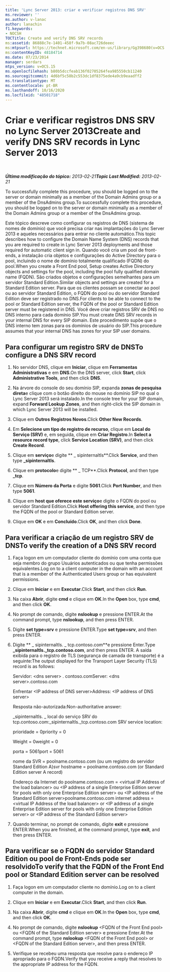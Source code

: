 ```yaml
---
title: 'Lync Server 2013: criar e verificar registros DNS SRV'
ms.reviewer: ''
ms.author: v-lanac
author: lanachin
f1.keywords:
- NOCSH
TOCTitle: Create and verify DNS SRV records
ms:assetid: 86888c7e-1401-458f-9a7b-08ac726deeec
ms:mtpsurl: https://technet.microsoft.com/en-us/library/Gg398680(v=OCS.15)
ms:contentKeyID: 48184714
ms.date: 07/23/2014
manager: serdars
mtps_version: v=OCS.15
ms.openlocfilehash: b80b5dccfeab136f02705264fea985550cb11240
ms.sourcegitcommit: 4d6bf5c58b2c553dc1df8375ede4a9cb9eaadff2
ms.translationtype: MT
ms.contentlocale: pt-BR
ms.lasthandoff: 10/16/2020
ms.locfileid: "48501718"
---
```

# <a name="create-and-verify-dns-srv-records-in-lync-server-2013"></a><span data-ttu-id="c1f04-102">Criar e verificar registros DNS SRV no Lync Server 2013</span><span class="sxs-lookup"><span data-stu-id="c1f04-102">Create and verify DNS SRV records in Lync Server 2013</span></span>

<div data-xmlns="http://www.w3.org/1999/xhtml">

<div class="topic" data-xmlns="http://www.w3.org/1999/xhtml" data-msxsl="urn:schemas-microsoft-com:xslt" data-cs="https://msdn.microsoft.com/">

<div data-asp="https://msdn2.microsoft.com/asp">



</div>

<div id="mainSection">

<div id="mainBody">

<span> </span>

<span data-ttu-id="c1f04-103">_**Última modificação do tópico:** 2013-02-21_</span><span class="sxs-lookup"><span data-stu-id="c1f04-103">_**Topic Last Modified:** 2013-02-21_</span></span>

<span data-ttu-id="c1f04-104">To successfully complete this procedure, you should be logged on to the server or domain minimally as a member of the Domain Admins group or a member of the DnsAdmins group.</span><span class="sxs-lookup"><span data-stu-id="c1f04-104">To successfully complete this procedure, you should be logged on to the server or domain minimally as a member of the Domain Admins group or a member of the DnsAdmins group.</span></span>

<span data-ttu-id="c1f04-105">Este tópico descreve como configurar os registros de DNS (sistema de nomes de domínio) que você precisa criar nas implantações do Lync Server 2013 e aqueles necessários para entrar no cliente automático.</span><span class="sxs-lookup"><span data-stu-id="c1f04-105">This topic describes how to configure the Domain Name System (DNS) records that you are required to create in Lync Server 2013 deployments and those required for automatic client sign in.</span></span> <span data-ttu-id="c1f04-106">Quando você cria um pool de front-ends, a instalação cria objetos e configurações do Active Directory para o pool, incluindo o nome de domínio totalmente qualificado (FQDN) do pool.</span><span class="sxs-lookup"><span data-stu-id="c1f04-106">When you create a Front End pool, Setup creates Active Directory objects and settings for the pool, including the pool fully qualified domain name (FQDN).</span></span> <span data-ttu-id="c1f04-107">São criados objetos e configurações semelhantes para um servidor Standard Edition.</span><span class="sxs-lookup"><span data-stu-id="c1f04-107">Similar objects and settings are created for a Standard Edition server.</span></span> <span data-ttu-id="c1f04-108">Para que os clientes possam se conectar ao pool ou ao servidor Standard Edition, o FQDN do pool ou do servidor Standard Edition deve ser registrado no DNS.</span><span class="sxs-lookup"><span data-stu-id="c1f04-108">For clients to be able to connect to the pool or Standard Edition server, the FQDN of the pool or Standard Edition server must be registered in DNS.</span></span> <span data-ttu-id="c1f04-109">Você deve criar registros SRV de DNS no DNS interno para cada domínio SIP.</span><span class="sxs-lookup"><span data-stu-id="c1f04-109">You must create DNS SRV records in your internal DNS for every SIP domain.</span></span> <span data-ttu-id="c1f04-110">Este procedimento supõe que o DNS interno tem zonas para os domínios de usuário do SIP.</span><span class="sxs-lookup"><span data-stu-id="c1f04-110">This procedure assumes that your internal DNS has zones for your SIP user domains.</span></span>

<div>

## <a name="to-configure-a-dns-srv-record"></a><span data-ttu-id="c1f04-111">Para configurar um registro SRV de DNS</span><span class="sxs-lookup"><span data-stu-id="c1f04-111">To configure a DNS SRV record</span></span>

1.  <span data-ttu-id="c1f04-112">No servidor DNS, clique em **Iniciar**, clique em **Ferramentas Administrativas** e em **DNS**.</span><span class="sxs-lookup"><span data-stu-id="c1f04-112">On the DNS server, click **Start**, click **Administrative Tools**, and then click **DNS**.</span></span>

2.  <span data-ttu-id="c1f04-113">Na árvore do console do seu domínio SIP, expanda **zonas de pesquisa direta**e clique com o botão direito do mouse no domínio SIP no qual o Lync Server 2013 será instalado.</span><span class="sxs-lookup"><span data-stu-id="c1f04-113">In the console tree for your SIP domain, expand **Forward Lookup Zones**, and then right-click the SIP domain in which Lync Server 2013 will be installed.</span></span>

3.  <span data-ttu-id="c1f04-114">Clique em **Outros Registros Novos**.</span><span class="sxs-lookup"><span data-stu-id="c1f04-114">Click **Other New Records**.</span></span>

4.  <span data-ttu-id="c1f04-115">Em **Selecione um tipo de registro de recurso**, clique em **Local do Serviço (SRV)** e, em seguida, clique em **Criar Registro**.</span><span class="sxs-lookup"><span data-stu-id="c1f04-115">In **Select a resource record type**, click **Service Location (SRV)**, and then click **Create Record**.</span></span>

5.  <span data-ttu-id="c1f04-116">Clique em **serviço**e digite \*\* \_ sipinternaltls\*\*.</span><span class="sxs-lookup"><span data-stu-id="c1f04-116">Click **Service**, and then type **\_sipinternaltls**.</span></span>

6.  <span data-ttu-id="c1f04-117">Clique em **protocolo**e digite \*\* \_ TCP\*\*.</span><span class="sxs-lookup"><span data-stu-id="c1f04-117">Click **Protocol**, and then type **\_tcp**.</span></span>

7.  <span data-ttu-id="c1f04-118">Clique em **Número da Porta** e digite **5061**.</span><span class="sxs-lookup"><span data-stu-id="c1f04-118">Click **Port Number**, and then type **5061**.</span></span>

8.  <span data-ttu-id="c1f04-119">Clique em **host que oferece este serviço**e digite o FQDN do pool ou servidor Standard Edition.</span><span class="sxs-lookup"><span data-stu-id="c1f04-119">Click **Host offering this service**, and then type the FQDN of the pool or Standard Edition server.</span></span>

9.  <span data-ttu-id="c1f04-120">Clique em **OK** e em **Concluído**.</span><span class="sxs-lookup"><span data-stu-id="c1f04-120">Click **OK**, and then click **Done**.</span></span>

</div>

<div>

## <a name="to-verify-the-creation-of-a-dns-srv-record"></a><span data-ttu-id="c1f04-121">Para verificar a criação de um registro SRV de DNS</span><span class="sxs-lookup"><span data-stu-id="c1f04-121">To verify the creation of a DNS SRV record</span></span>

1.  <span data-ttu-id="c1f04-122">Faça logon em um computador cliente do domínio com uma conta que seja membro do grupo Usuários autenticados ou que tenha permissões equivalentes.</span><span class="sxs-lookup"><span data-stu-id="c1f04-122">Log on to a client computer in the domain with an account that is a member of the Authenticated Users group or has equivalent permissions.</span></span>

2.  <span data-ttu-id="c1f04-123">Clique em **Iniciar** e em **Executar**.</span><span class="sxs-lookup"><span data-stu-id="c1f04-123">Click **Start**, and then click **Run**.</span></span>

3.  <span data-ttu-id="c1f04-124">Na caixa **Abrir**, digite **cmd** e clique em **OK**.</span><span class="sxs-lookup"><span data-stu-id="c1f04-124">In the **Open** box, type **cmd**, and then click **OK**.</span></span>

4.  <span data-ttu-id="c1f04-125">No prompt de comando, digite **nslookup** e pressione ENTER.</span><span class="sxs-lookup"><span data-stu-id="c1f04-125">At the command prompt, type **nslookup**, and then press ENTER.</span></span>

5.  <span data-ttu-id="c1f04-126">Digite **set type=srv** e pressione ENTER.</span><span class="sxs-lookup"><span data-stu-id="c1f04-126">Type **set type=srv**, and then press ENTER.</span></span>

6.  <span data-ttu-id="c1f04-127">Digite \*\* \_ sipinternaltls. \_ tcp.contoso.com\*\*e pressione Enter.</span><span class="sxs-lookup"><span data-stu-id="c1f04-127">Type **\_sipinternaltls.\_tcp.contoso.com**, and then press ENTER.</span></span> <span data-ttu-id="c1f04-128">A saída exibida para o registro de TLS (segurança de camada de transporte) é a seguinte:</span><span class="sxs-lookup"><span data-stu-id="c1f04-128">The output displayed for the Transport Layer Security (TLS) record is as follows:</span></span>
    
    <span data-ttu-id="c1f04-129">Servidor: \<dns server\> . contoso.com</span><span class="sxs-lookup"><span data-stu-id="c1f04-129">Server: \<dns server\>.contoso.com</span></span>
    
    <span data-ttu-id="c1f04-130">Enfrentar \<IP address of DNS server\></span><span class="sxs-lookup"><span data-stu-id="c1f04-130">Address: \<IP address of DNS server\></span></span>
    
    <span data-ttu-id="c1f04-131">Resposta não-autorizada:</span><span class="sxs-lookup"><span data-stu-id="c1f04-131">Non-authoritative answer:</span></span>
    
    <span data-ttu-id="c1f04-132">\_sipinternaltls. \_ local do serviço SRV do tcp.contoso.com:</span><span class="sxs-lookup"><span data-stu-id="c1f04-132">\_sipinternaltls.\_tcp.contoso.com SRV service location:</span></span>
    
    <span data-ttu-id="c1f04-133">prioridade = 0</span><span class="sxs-lookup"><span data-stu-id="c1f04-133">priority = 0</span></span>
    
    <span data-ttu-id="c1f04-134">Weight = 0</span><span class="sxs-lookup"><span data-stu-id="c1f04-134">weight = 0</span></span>
    
    <span data-ttu-id="c1f04-135">porta = 5061</span><span class="sxs-lookup"><span data-stu-id="c1f04-135">port = 5061</span></span>
    
    <span data-ttu-id="c1f04-136">nome da SVR = poolname.contoso.com (ou um registro do servidor Standard Edition A)</span><span class="sxs-lookup"><span data-stu-id="c1f04-136">svr hostname = poolname.contoso.com (or Standard Edition server A record)</span></span>
    
    <span data-ttu-id="c1f04-137">Endereço da Internet do poolname.contoso.com = \<virtual IP Address of the load balancer\> ou \<IP address of a single Enterprise Edition server for pools with only one Enterprise Edition server\> ou \<IP address of the Standard Edition server\></span><span class="sxs-lookup"><span data-stu-id="c1f04-137">poolname.contoso.com internet address = \<virtual IP Address of the load balancer\> or \<IP address of a single Enterprise Edition server for pools with only one Enterprise Edition server\> or \<IP address of the Standard Edition server\></span></span>

7.  <span data-ttu-id="c1f04-138">Quando terminar, no prompt de comando, digite **exit** e pressione ENTER.</span><span class="sxs-lookup"><span data-stu-id="c1f04-138">When you are finished, at the command prompt, type **exit**, and then press ENTER.</span></span>

</div>

<div>

## <a name="to-verify-that-the-fqdn-of-the-front-end-pool-or-standard-edition-server-can-be-resolved"></a><span data-ttu-id="c1f04-139">Para verificar se o FQDN do servidor Standard Edition ou pool de Front-Ends pode ser resolvido</span><span class="sxs-lookup"><span data-stu-id="c1f04-139">To verify that the FQDN of the Front End pool or Standard Edition server can be resolved</span></span>

1.  <span data-ttu-id="c1f04-140">Faça logon em um computador cliente no domínio.</span><span class="sxs-lookup"><span data-stu-id="c1f04-140">Log on to a client computer in the domain.</span></span>

2.  <span data-ttu-id="c1f04-141">Clique em **Iniciar** e em **Executar**.</span><span class="sxs-lookup"><span data-stu-id="c1f04-141">Click **Start**, and then click **Run**.</span></span>

3.  <span data-ttu-id="c1f04-142">Na caixa **Abrir**, digite **cmd** e clique em **OK**.</span><span class="sxs-lookup"><span data-stu-id="c1f04-142">In the **Open** box, type **cmd**, and then click **OK**.</span></span>

4.  <span data-ttu-id="c1f04-143">No prompt de comando, digite **nslookup** \<FQDN of the Front End pool\> ou \<FQDN of the Standard Edition server\> e pressione Enter.</span><span class="sxs-lookup"><span data-stu-id="c1f04-143">At the command prompt, type **nslookup** \<FQDN of the Front End pool\> or \<FQDN of the Standard Edition server\>, and then press ENTER.</span></span>

5.  <span data-ttu-id="c1f04-144">Verifique se recebeu uma resposta que resolve para o endereço IP apropriado para o FQDN.</span><span class="sxs-lookup"><span data-stu-id="c1f04-144">Verify that you receive a reply that resolves to the appropriate IP address for the FQDN.</span></span>

</div>

</div>

<span> </span>

</div>

</div>

</div>

